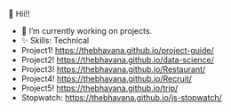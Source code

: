 
🍁 Hii!! 
- 🔭 I’m currently working on projects.
- ✨ Skills: Technical
- Project1! https://thebhavana.github.io/project-guide/
- Project2! https://thebhavana.github.io/data-science/
- Project3! https://thebhavana.github.io/Restaurant/
- Project4! https://thebhavana.github.io/Recruit/
- Project5! https://thebhavana.github.io/trip/
- Stopwatch: https://thebhavana.github.io/js-stopwatch/

